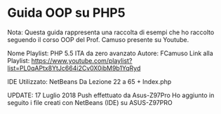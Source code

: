 ﻿# Guida OOP su PHP5

Nota: Questa guida rappresenta una raccolta di esempi che ho raccolto seguendo il corso OOP del Prof. Camuso presente su Youtube.

Nome Playlist: PHP 5.5 ITA da zero avanzato
Autore: FCamuso
Link alla Playlist: https://www.youtube.com/playlist?list=PL0qAPtx8YtJc664i2Cv0X0ibM9b1YqRyd

IDE Utilizzato: NetBeans
Da Lezione 22 a 65 + Index.php

UPDATE: 17 Luglio 2018
Push effettuato da Asus-Z97Pro
Ho aggiunto in seguito i file creati con NetBeans (IDE) su ASUS-Z97PRO